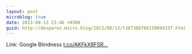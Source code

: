 ```yaml
---
layout: post
microblog: true
date: 2013-08-13 23:46 +0300
guid: http://desparoz.micro.blog/2013/08/13/t367386766158094337.html
---
```

Link: Google Blindness [t.co/AKFkX8FSR...](http://t.co/AKFkX8FSRw)
